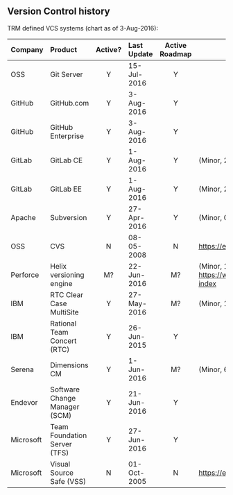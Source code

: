 ## Version Control history

TRM defined VCS systems (chart as of 3-Aug-2016):

| Company | Product | Active? | Last Update | Active Roadmap | Notes |
|:------- |:------- |:------:|:----------- |:----------:| ---- |
| OSS | Git Server | Y | 15-Jul-2016 | Y |
| GitHub | GitHub.com | Y | 3-Aug-2016 | Y |
| GitHub | GitHub Enterprise | Y | 3-Aug-2016 | Y |
| GitLab | GitLab CE | Y | 1-Aug-2016 | Y | (Minor, 22-Jul-2016 Major) |
| GitLab | GitLab EE | Y | 1-Aug-2016 | Y | (Minor, 22-Jul-2016 Major) |
| Apache | Subversion | Y | 27-Apr-2016 | Y | (Minor, 05-Aug-2015 Major) |
| OSS | CVS | N | 08-05-2008 | N | https://en.wikipedia.org/wiki/Concurrent_Versions_System
| Perforce | Helix versioning engine | M? | 22-Jun-2016 | M? | (Minor, 19-May-2016 Major) https://www.perforce.com/resources/software-release-index |
| IBM | RTC Clear Case MultiSite | Y | 27-May-2016 | M? | (Minor, 1-Mar-2016 Major)
| IBM | Rational Team Concert (RTC) | Y | 26-Jun-2015 | Y | |
| Serena | Dimensions CM | Y | 1-Jun-2016 | M? | (Minor, 6-Jun-2014 Major) |
| Endevor | Software Change Manager (SCM) | Y | 21-Jun-2016 | Y | |
| Microsoft | Team Foundation Server (TFS) | Y | 27-Jun-2016 | Y | |
| Microsoft | Visual Source Safe (VSS) | N | 01-Oct-2005 | N | https://en.wikipedia.org/wiki/Microsoft_Visual_SourceSafe
